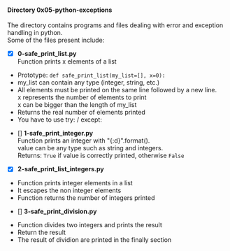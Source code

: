 #### Directory 0x05-python-exceptions  
The directory contains programs and files dealing with error and exception handling in python.  
Some of the files present include:  
- [x] **0-safe_print_list.py**  
Function prints x elements of a list
* Prototype: `def safe_print_list(my_list=[], x=0):`  
* my_list can contain any type (integer, string, etc.)  
* All elements must be printed on the same line followed by a new line.  
	x represents the number of elements to print  
	x can be bigger than the length of my_list
* Returns the real number of elements printed  
* You have to use try: / except:  
- [] **1-safe_print_integer.py**  
Function prints an integer with "{:d}".format().  
value can be any type such as string and integers.  
Returns: `True` if value is correctly printed, otherwise `False`  
- [x] **2-safe_print_list_integers.py**
* Function prints integer elements in a list   
* It escapes the non integer elements  
* Function returns the number of integers printed   
- [] **3-safe_print_division.py**   
* Function divides two integers and prints the result   
* Return the result   
* The result of dividion are printed in the finally section

